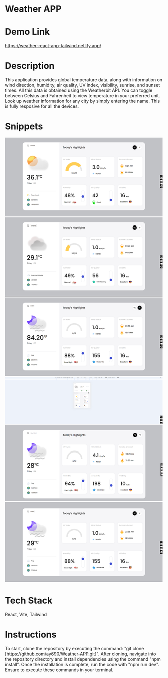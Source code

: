 # Weather APP

# Demo Link
 
https://weather-react-app-tailwind.netlify.app/


# Description

This application provides global temperature data, along with information on wind direction, humidity, air quality, UV index, visibility, sunrise, and sunset times. All this data is obtained using the Weatherbit API. You can toggle between Celsius and Fahrenheit to view temperature in your preferred unit. Look up weather information for any city by simply entering the name. This is fully resposive for all the devices.

# Snippets

<img src="/src/assets/Snippets/dallas.png"/>
<img src="/src/assets/Snippets/toronto.png"/>
<img src="/src/assets/Snippets/farhenit.png"/>
<img src="/src/assets/Snippets/responsive.png"/>
<img src="/src/assets/Snippets/mumbai.png"/>
<img src="/src/assets/Snippets/delhi.png"/>

# Tech Stack

React, Vite, Tailwind

# Instructions

To start, clone the repository by executing the command: "git clone [https://github.com/ay690/Weather-APP.git]". After cloning, navigate into the repository directory and install dependencies using the command "npm install". Once the installation is complete, run the code with "npm run dev". Ensure to execute these commands in your terminal.
